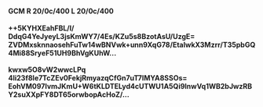 #### GCM R 20/0c/400 L 20/0c/400
**++5KYHXEahFBL/l/**<br/>**DdqG4YeJyeyL3jsKmWY7/4Es/KZu5s8BzotAsU/UzgE=**<br/>**ZVDMxsknnaosehFuTw14wBNVwk+unn9XqG78/EtalwkX3Mzrr/T35pbGQ4Mi88SryeF51UH9BhVgKUhW...**<br/><br/>
**kwxw5O8vW2wwcLPq**<br/>**4li23f8le7TcZEv0FekjRmyazqCfGn7uT7IMYA8SSOs=**<br/>**EohVM097lvmJKmU+W6tKLDTELyd4cUTWU1A5Qi9lnwVq1WB2bJwzRBY2suXXpFY8DT65orwbopAcHoZ/...**